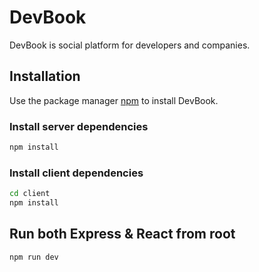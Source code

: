 # DevBook

DevBook is social platform for developers and companies.

## Installation

Use the package manager [npm](https://docs.npmjs.com/about-npm/) to install DevBook.

### Install server dependencies

```bash
npm install
```

### Install client dependencies

```bash
cd client
npm install
```

## Run both Express & React from root

```bash
npm run dev
```
